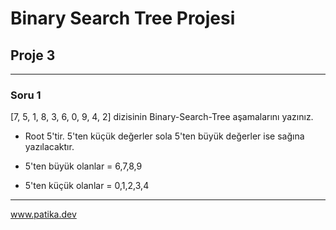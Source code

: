 # Binary Search Tree Projesi

## Proje 3
---

### Soru 1

[7, 5, 1, 8, 3, 6, 0, 9, 4, 2] dizisinin Binary-Search-Tree aşamalarını yazınız.

- Root 5'tir. 5'ten küçük değerler sola 5'ten büyük değerler ise sağına yazılacaktır. 

- 5'ten büyük olanlar = 6,7,8,9
- 5'ten küçük olanlar = 0,1,2,3,4


---
www.patika.dev
